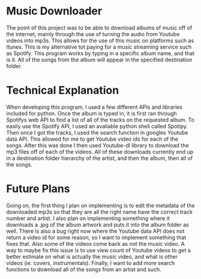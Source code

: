 # Music Downloader
The point of this project was to be able to download albums of music off of the
internet, mainly through the use of turning the audio from Youtube videos into
mp3s. This allows for the use of this music on platforms such as Itunes. This
is my alternative tot paying for a music streaming service such as Spotify.
This program works by typing in a specific album name, and that is it. All of the
songs from the album will appear in the specified destination folder.

# Technical Explanation
When developing this program, I used a few different APIs and libraries included for python.
Once the album is typed in, it is first ran through Spotifys web API to find a list
of all of the tracks on the requested album. To easily use the Spotify API, I used an
avaliable python shell called Spotipy. Then once I got the tracks, I used the search function
in googles Youtube data API. This allowed for me to get Youtube video ids for each of the songs.
After this was done I then used Youtube-dl library to download the mp3 files off of each of the
videos. All of these downloads currently end up in a destination folder hierarchy of the artist,
and then the album, then all of the songs.

# Future Plans
Going on, the first thing I plan on implementing is to edit the metadata of the downloaded
mp3s so that they are all the right name have the correct track number and artist. I also plan
on implementing something where it downloads a .jpg of the album artwork and puts it into the
album folder as well. There is also a bug right now where the Youtube data API does not return
a video id for some reason, so I want to implement something that fixes that. Also some of the videos
come back as not the music video. A way to maybe fix this issue is to use view count of Youtube videos 
to get a better estimate on what is actually the music video, and what is other videos (ie. covers, instrumentals).
Finally, I want to add more search functions to download all of the songs from an artist and such.
